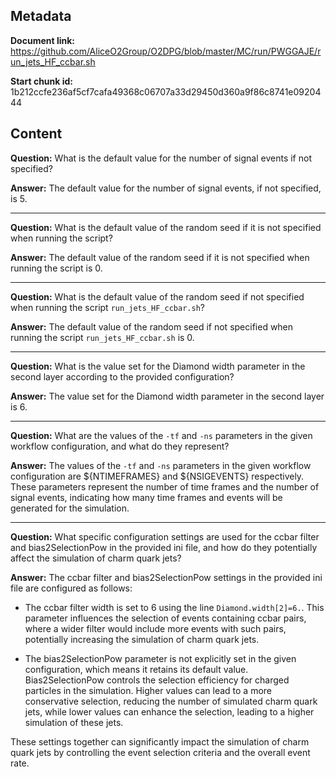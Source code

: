## Metadata

**Document link:** https://github.com/AliceO2Group/O2DPG/blob/master/MC/run/PWGGAJE/run_jets_HF_ccbar.sh

**Start chunk id:** 1b212ccfe236af5cf7cafa49368c06707a33d29450d360a9f86c8741e0920444

## Content

**Question:** What is the default value for the number of signal events if not specified?

**Answer:** The default value for the number of signal events, if not specified, is 5.

---

**Question:** What is the default value of the random seed if it is not specified when running the script?

**Answer:** The default value of the random seed if it is not specified when running the script is 0.

---

**Question:** What is the default value of the random seed if not specified when running the script `run_jets_HF_ccbar.sh`?

**Answer:** The default value of the random seed if not specified when running the script `run_jets_HF_ccbar.sh` is 0.

---

**Question:** What is the value set for the Diamond width parameter in the second layer according to the provided configuration?

**Answer:** The value set for the Diamond width parameter in the second layer is 6.

---

**Question:** What are the values of the `-tf` and `-ns` parameters in the given workflow configuration, and what do they represent?

**Answer:** The values of the `-tf` and `-ns` parameters in the given workflow configuration are ${NTIMEFRAMES} and ${NSIGEVENTS} respectively. These parameters represent the number of time frames and the number of signal events, indicating how many time frames and events will be generated for the simulation.

---

**Question:** What specific configuration settings are used for the ccbar filter and bias2SelectionPow in the provided ini file, and how do they potentially affect the simulation of charm quark jets?

**Answer:** The ccbar filter and bias2SelectionPow settings in the provided ini file are configured as follows:

- The ccbar filter width is set to 6 using the line `Diamond.width[2]=6.`. This parameter influences the selection of events containing ccbar pairs, where a wider filter would include more events with such pairs, potentially increasing the simulation of charm quark jets.

- The bias2SelectionPow parameter is not explicitly set in the given configuration, which means it retains its default value. Bias2SelectionPow controls the selection efficiency for charged particles in the simulation. Higher values can lead to a more conservative selection, reducing the number of simulated charm quark jets, while lower values can enhance the selection, leading to a higher simulation of these jets.

These settings together can significantly impact the simulation of charm quark jets by controlling the event selection criteria and the overall event rate.